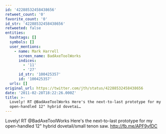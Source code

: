 ```yaml
---
id: '42288532458438656'
retweet_count: '0'
favorite_count: '0'
id_str: '42288532458438656'
retweeted: false
entities:
  hashtags: []
  symbols: []
  user_mentions:
    - name: Mark Harrell
      screen_name: BadAxeToolWorks
      indices:
        - '11'
        - '27'
      id_str: '100425357'
      id: '100425357'
  urls: []
original_url: https://twitter.com/jth/status/42288532458438656
date: '2011-02-28T18:22:26.000Z'
title: >-
  Lovely! RT @BadAxeToolWorks Here's the next-to-last prototype for my
  open-handled 12" hybrid dovetai…
---
```


Lovely! RT @BadAxeToolWorks Here's the next-to-last prototype for my open-handled 12" hybrid dovetail/small tenon saw. http://fb.me/APF9yfDC